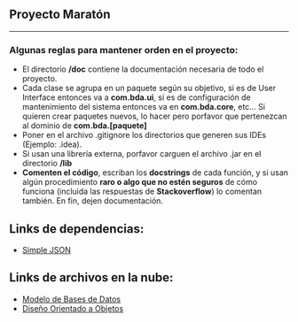 ## Proyecto Maratón
---
### Algunas reglas para mantener orden en el proyecto:
* El directorio **/doc** contiene la documentación necesaria de todo el proyecto.
* Cada clase se agrupa en un paquete según su objetivo, si es de User Interface entonces va a **com.bda.ui**, si es de configuración de mantenimiento del sistema entonces va en **com.bda.core**, etc... Si quieren crear paquetes nuevos, lo hacer pero porfavor que pertenezcan al dominio de **com.bda.[paquete]**
* Poner en el archivo .gitignore los directorios que generen sus IDEs (Ejemplo: .idea).
* Si usan una librería externa, porfavor carguen el archivo .jar en el directorio **/lib**
* **Comenten el código**, escriban los **docstrings** de cada función, y si usan algún procedimiento **raro o algo que no estén seguros** de cómo funciona (incluida las respuestas de **Stackoverflow**) lo comentan también. En fin, dejen documentación.

## Links de dependencias:
* [Simple JSON](http://www.java2s.com/Code/JarDownload/json-simple/json-simple-1.1.jar.zip)

## Links de archivos en la nube:
* [Modelo de Bases de Datos](https://lucid.app/lucidchart/4c61e7dc-4d2a-4b9c-95b8-f07cc9a33074/edit?viewport_loc=7%2C-1021%2C1848%2C1013%2C0_0&invitationId=inv_384f299f-768b-4502-a926-03f80e45ac21)
* [Diseño Orientado a Objetos](https://lucid.app/lucidchart/7488f779-f8b8-4cde-b106-cbf3477612d9/edit?invitationId=inv_0dcbdb44-32a4-4653-9cdf-1cf4da57f0f2)